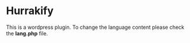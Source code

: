 # Hurrakify #

This is a wordpress plugin. To change the language content please check the **lang.php** file.
